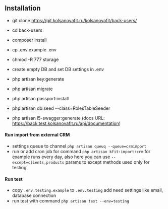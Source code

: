 ## Installation

- git clone https://git.kolsanovafit.ru/kolsanovafit/back-users/
- cd back-users
- composer install
- cp .env.example .env
- chmod -R 777 storage
- create empty DB and set DB settings in .env
- php artisan key:generate
- php artisan migrate
- php artisan passport:install

- php artisan db:seed --class=RolesTableSeeder
- php artisan l5-swagger:generate (docs URL: https://back.test.kolsanovafit.ru/api/documentation)

#### Run import from external CRM

- settings queue to channel ```php artisan queuq --queue=crmimport```
- run or add cron job for command ```php artisan kfit:import:crm``` for example runs every day, also here you can use ```--except=clients,products``` params to except methods used only for testing

#### Run test

- copy ```.env.testing.example``` to ```.env.testing``` add need settings like email, database connection
- run test with command ```php artisan test --env=testing```
